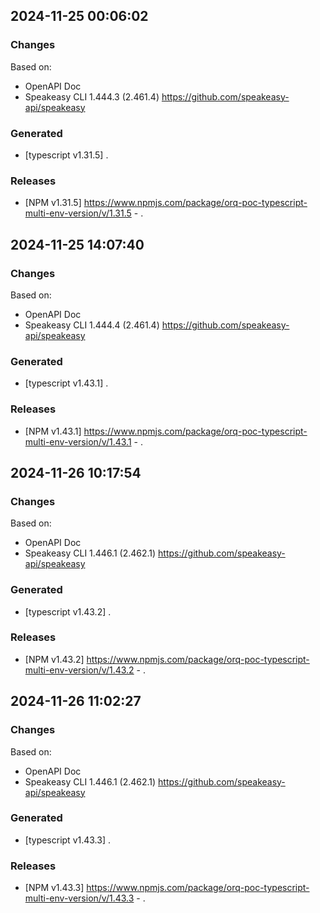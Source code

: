 

## 2024-11-25 00:06:02
### Changes
Based on:
- OpenAPI Doc  
- Speakeasy CLI 1.444.3 (2.461.4) https://github.com/speakeasy-api/speakeasy
### Generated
- [typescript v1.31.5] .
### Releases
- [NPM v1.31.5] https://www.npmjs.com/package/orq-poc-typescript-multi-env-version/v/1.31.5 - .

## 2024-11-25 14:07:40
### Changes
Based on:
- OpenAPI Doc  
- Speakeasy CLI 1.444.4 (2.461.4) https://github.com/speakeasy-api/speakeasy
### Generated
- [typescript v1.43.1] .
### Releases
- [NPM v1.43.1] https://www.npmjs.com/package/orq-poc-typescript-multi-env-version/v/1.43.1 - .

## 2024-11-26 10:17:54
### Changes
Based on:
- OpenAPI Doc  
- Speakeasy CLI 1.446.1 (2.462.1) https://github.com/speakeasy-api/speakeasy
### Generated
- [typescript v1.43.2] .
### Releases
- [NPM v1.43.2] https://www.npmjs.com/package/orq-poc-typescript-multi-env-version/v/1.43.2 - .

## 2024-11-26 11:02:27
### Changes
Based on:
- OpenAPI Doc  
- Speakeasy CLI 1.446.1 (2.462.1) https://github.com/speakeasy-api/speakeasy
### Generated
- [typescript v1.43.3] .
### Releases
- [NPM v1.43.3] https://www.npmjs.com/package/orq-poc-typescript-multi-env-version/v/1.43.3 - .